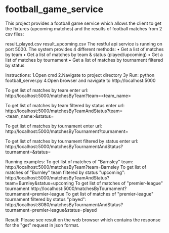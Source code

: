 # football_game_service


This project provides a football game service which allows the client to get the fixtures (upcoming matches) and the results of football matches from 2 csv files:

result_played.csv
result_upcoming.csv
The restful api service is running on port 5000.
The system provides 4 different methods:
• Get a list of matches by team
• Get a list of matches by team & status (played/upcoming)
• Get a list of matches by tournament
• Get a list of matches by tournament filtered by status


Instructions:
1.Open cmd
2.Navigate to project directory
3ץ Run: python football_server.py
4.Open browser and navigate to http://localhost:5000


To get list of matches by team enter url: http://localhost:5000/matchesByTeam?team=<team_name> 

To get list of matches by team filtered by status enter url: http://localhost:5000/matchesByTeamAndStatus?team=<team_name>&status=<status>

To get list of matches by tournament enter url: http://localhost:5000/matchesByTournament?tournament=<tournament> 

To get list of matches by tournament filtered by status enter url: http://localhost:5000/matchesByTournamentAndStatus?tournament=<tournament>&status=<status>


Running examples:
To get list of matches of "Barnsley" team: http://localhost:5000/matchesByTeam?team=Barnsley
To get list of matches of "Burnley" team filtered by status "upcoming": http://localhost:5000/matchesByTeamAndStatus?team=Burnley&status=upcoming
To get list of matches of "premier-league" tournament http://localhost:5000/matchesByTournament?tournament=premier-league
To get list of matches of "premier-league" tournament filtered by status "played": http://localhost:8080/matchesByTournamentAndStatus?tournament=premier-league&status=played


Result:
Please see result on the web browser which contains the response for the "get" request in json format.

